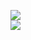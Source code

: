 [![](https://img.shields.io/badge/Made%20With-Github%20Spray-lightgrey.svg?style=for-the-badge&logo=github)](https://github.com/Annihil/github-spray#23642)  
[![](https://i.imgur.com/2DrTn0Z.gif)](https://github.com/Annihil/github-spray)